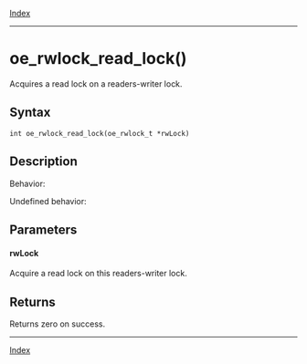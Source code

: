 [Index](index.md)

---
# oe_rwlock_read_lock()

Acquires a read lock on a readers-writer lock.

## Syntax

    int oe_rwlock_read_lock(oe_rwlock_t *rwLock)
## Description 

Behavior:

Undefined behavior:



## Parameters

#### rwLock

Acquire a read lock on this readers-writer lock.

## Returns

Returns zero on success.

---
[Index](index.md)

